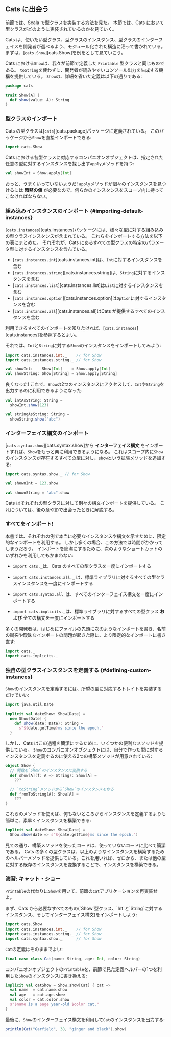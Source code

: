 ## Cats に出会う

前節では、Scala で型クラスを実装する方法を見た。
本節では、Cats において型クラスがどのように実装されているのかを見ていく。

Cats は、使いたい型クラス、型クラスのインスタンス、型クラスのインターフェイスを開発者が選べるよう、モジュール化された構造に沿って書かれている。
まずは、[`cats.Show`][cats.Show]を例をとして見ていこう。

Cats における`Show`は、我々が前節で定義した `Printable` 型クラスと同じものである。
`toString`を使わずに、開発者が読みやすいコンソール出力を生成する機構を提供している。
`Show`の、詳細を省いた定義は以下の通りである:

```scala
package cats

trait Show[A] {
  def show(value: A): String
}
```

### 型クラスのインポート

Cats の型クラスは[`cats`][cats.package]パッケージに定義されている。
このパッケージから`Show`を直接インポートできる:

```scala
import cats.Show
```

Cats における各型クラスに対応するコンパニオンオブジェクトは、指定された任意の型に対するインスタンスを探し出す`apply`メソッドを持つ:

```scala
val showInt = Show.apply[Int]
```

おっと、うまくいっていないようだ!
`apply`メソッドが個々のインスタンスを見つけるには **暗黙の値** が必要なので、何らかのインスタンスをスコープ内に持ってこなければならない。

### 組み込みインスタンスのインポート {#importing-default-instances}

[`cats.instances`][cats.instances]パッケージには、様々な型に対する組み込みの型クラスインスタンスが含まれている。
これらをインポートする方法を以下の表にまとめた。
それぞれが、Cats にあるすべての型クラスの特定のパラメータ型に対するインスタンスを含んでいる。

- [`cats.instances.int`][cats.instances.int]は、`Int`に対するインスタンスを含む
- [`cats.instances.string`][cats.instances.string]は、`String`に対するインスタンスを含む
- [`cats.instances.list`][cats.instances.list]は`List`に対するインスタンスを含む
- [`cats.instances.option`][cats.instances.option]は`Option`に対するインスタンスを含む
- [`cats.instances.all`][cats.instances.all]はCats が提供するすべてのインスタンスを含む

利用できるすべてのインポートを知りたければ、[`cats.instances`][cats.instances]を参照するとよい。

それでは、`Int`と`String`に対する`Show`のインスタンスをインポートしてみよう:

```scala
import cats.instances.int._    // for Show
import cats.instances.string._ // for Show

val showInt:    Show[Int]    = Show.apply[Int]
val showString: Show[String] = Show.apply[String]
```

良くなった! これで、`Show`の2つのインスタンスにアクセスして、`Int`や`String`を出力するのに利用できるようになった:

```scala
val intAsString: String =
  showInt.show(123)

val stringAsString: String =
  showString.show("abc")
```

### インターフェイス構文のインポート

[`cats.syntax.show`][cats.syntax.show]から **インターフェイス構文** をインポートすれば、`Show`をもっと楽に利用できるようになる。
これはスコープ内に`Show`のインスタンスが存在するすべての型に対し、`show`という拡張メソッドを追加する:

```scala
import cats.syntax.show._ // for Show
```

```scala
val shownInt = 123.show

val shownString = "abc".show
```

Cats はそれぞれの型クラスに対して別々の構文インポートを提供している。
これについては、後の章や節で出会ったときに解説する。

### すべてをインポート!

本書では、それぞれの例で本当に必要なインスタンスや構文を示すために、限定的なインポートを利用する。
しかし多くの場合、この方法では時間がかかってしまうだろう。
インポートを簡潔にするために、次のようなショートカットのいずれかを利用してもかまわない:

- `import cats._`は、Cats のすべての型クラスを一度にインポートする

- `import cats.instances.all._` は、標準ライブラリに対するすべての型クラスインスタンスを一度にインポートする

- `import cats.syntax.all_`は、すべてのインターフェイス構文を一度にインポートする

- `import cats.implicits._`は、標準ライブラリに対するすべての型クラス **および** 全ての構文を一度にインポートする

多くの開発者は、はじめにファイルの先頭に次のようなインポートを書き、名前の衝突や曖昧なインポートの問題が起きた際に、より限定的なインポートに書き直す:

```scala
import cats._
import cats.implicits._
```

### 独自の型クラスインスタンスを定義する {#defining-custom-instances}

`Show`のインスタンスを定義するには、所望の型に対応するトレイトを実装するだけでいい:

```scala
import java.util.Date

implicit val dateShow: Show[Date] =
  new Show[Date] {
    def show(date: Date): String =
      s"${date.getTime}ms since the epoch."
  }
```

しかし、Cats はこの過程を簡潔にするために、いくつかの便利なメソッドを提供している。
`Show`のコンパニオンオブジェクトには、自分で作った型に対するインスタンスを定義するのに使える2つの構築メソッドが用意されている:

```scala
object Show {
  // 関数を`Show`のインスタンスに変換する
  def show[A](f: A => String): Show[A] =
    ???

  // `toString`メソッドから`Show`のインスタンスを作る
  def fromToString[A]: Show[A] =
    ???
}
```

これらのメソッドを使えば、何もないところからインスタンスを定義するよりも簡単に、素早くインスタンスを構築できる:

```scala
implicit val dateShow: Show[Date] =
  Show.show(date => s"${date.getTime}ms since the epoch.")
```

見ての通り、構築メソッドを使ったコードは、使っていないコードに比べて簡潔である。
Cats の多くの型クラスは、以上のようなインスタンスを構築するためのヘルパーメソッドを提供している。これを用いれば、ゼロから、または他の型に対する既存のインスタンスを変換することで、インスタンスを構築できる。

### 演習: キャット・ショー

`Printable`の代わりに`Show`を用いて、前節の`Cat`アプリケーションを再実装せよ。

<div class="solution">
まず、Cats から必要なすべてのもの(`Show`型クラス、`Int`と`String`に対するインスタンス、そしてインターフェイス構文)をインポートしよう:

```scala
import cats.Show
import cats.instances.int._    // for Show
import cats.instances.string._ // for Show
import cats.syntax.show._      // for Show
```

`Cat`の定義はそのままでよい:

```scala
final case class Cat(name: String, age: Int, color: String)
```

コンパニオンオブジェクトの`Printable`を、前節で見た定義ヘルパーの1つを利用した`Show`のインスタンスに書き換える:

```scala
implicit val catShow = Show.show[Cat] { cat =>
  val name  = cat.name.show
  val age   = cat.age.show
  val color = cat.color.show
  s"$name is a $age year-old $color cat."
}
```

最後に、`Show`のインターフェイス構文を利用して`Cat`のインスタンスを出力する:

```scala
println(Cat("Garfield", 38, "ginger and black").show)
```
</div>
